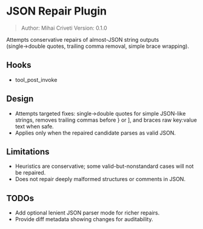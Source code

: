 # JSON Repair Plugin

> Author: Mihai Criveti
> Version: 0.1.0

Attempts conservative repairs of almost-JSON string outputs (single→double quotes, trailing comma removal, simple brace wrapping).

## Hooks
- tool_post_invoke

## Design
- Attempts targeted fixes: single→double quotes for simple JSON-like strings, removes trailing commas before } or ], and braces raw key:value text when safe.
- Applies only when the repaired candidate parses as valid JSON.

## Limitations
- Heuristics are conservative; some valid-but-nonstandard cases will not be repaired.
- Does not repair deeply malformed structures or comments in JSON.

## TODOs
- Add optional lenient JSON parser mode for richer repairs.
- Provide diff metadata showing changes for auditability.
